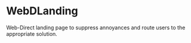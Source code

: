 # WebDLanding

Web-Direct landing page to suppress annoyances and route users to the appropriate solution.
